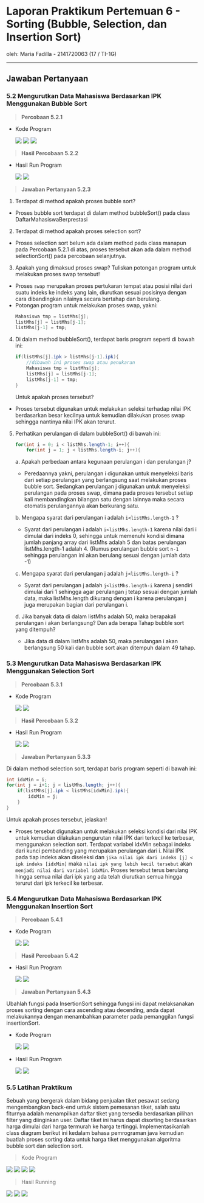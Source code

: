 # Laporan Praktikum Pertemuan 6 - Sorting (Bubble, Selection, dan Insertion Sort)
oleh: Maria Fadilla - 2141720063 (17 / TI-1G)

---
## Jawaban Pertanyaan

### **5.2 Mengurutkan Data Mahasiswa Berdasarkan IPK Menggunakan Bubble Sort**
> **Percobaan 5.2.1**
- Kode Program

    <img src = "image521_bubble1.png">
    <img src = "image521_bubble2.png">
    <img src = "image521_bubble3.png">

> **Hasil Percobaan 5.2.2**
- Hasil Run Program

    <img src = "image522_bubblerun1.png">
    <img src = "image522_bubblerun2.png">

> **Jawaban Pertanyaan 5.2.3**
1. Terdapat di method apakah proses bubble sort?
- Proses bubble sort terdapat di dalam method bubbleSort() pada class DaftarMahasiswaBerprestasi 
2. Terdapat di method apakah proses selection sort?
- Proses selection sort belum ada dalam method pada class manapun pada Percobaan 5.2.1 di atas, proses tersebut akan ada dalam method selectionSort() pada percobaan selanjutnya.
3. Apakah yang dimaksud proses swap? Tuliskan potongan program untuk melakukan proses swap tersebut!
- Proses `swap` merupakan proses pertukaran tempat atau posisi nilai dari suatu indeks ke indeks yang lain, diurutkan sesuai posisinya dengan cara dibandingkan nilainya secara bertahap dan berulang.
- Potongan program untuk melakukan proses swap, yakni:
    ```java
    Mahasiswa tmp = listMhs[j];
    listMhs[j] = listMhs[j-1];
    listMhs[j-1] = tmp;
    ```
4. Di dalam method bubbleSort(), terdapat baris program seperti di bawah ini:
    ```java
    if(listMhs[j].ipk > listMhs[j-1].ipk){
        //dibawah ini proses swap atau penukaran
        Mahasiswa tmp = listMhs[j];
        listMhs[j] = listMhs[j-1];
        listMhs[j-1] = tmp;
    }
    ```
    Untuk apakah proses tersebut?
- Proses tersebut digunakan untuk melakukan seleksi terhadap nilai IPK berdasarkan besar kecilnya untuk kemudian dilakukan proses swap sehingga nantinya nilai IPK akan terurut.
5. Perhatikan perulangan di dalam bubbleSort() di bawah ini:
    ```java
    for(int i = 0; i < listMhs.length-1; i++){
        for(int j = 1; j < listMhs.length-i; j++){
    ```
    a. Apakah perbedaan antara kegunaan perulangan i dan perulangan j?

    - Peredaannya yakni, perulangan i digunakan untuk menyeleksi baris dari setiap perulangan yang berlangsung saat melakukan proses bubble sort. Sedangkan perulangan j digunakan untuk menyeleksi perulangan pada proses swap, dimana pada proses tersebut setiap kali membandingkan bilangan satu dengan lainnya maka secara otomatis perulangannya akan berkurang satu. 

    b. Mengapa syarat dari perulangan i adalah `i<listMhs.length-1` ?

    - Syarat dari perulangan i adalah `i<listMhs.length-1` karena nilai dari i dimulai dari indeks 0, sehingga untuk memenuhi kondisi dimana jumlah panjang array dari listMhs adalah 5 dan batas perulangan listMhs.length-1 adalah 4. (Rumus perulangan bubble sort `n-1` sehingga perulangan ini akan berulang sesuai dengan jumlah data -1)

    c. Mengapa syarat dari perulangan j adalah `j<listMhs.length-i` ?
    
    - Syarat dari perulangan j adalah `j<listMhs.length-i` karena j sendiri dimulai dari 1 sehingga agar perulangan j tetap sesuai dengan jumlah data, maka listMhs.length dikurang dengan i karena perulangan j juga merupakan bagian dari perulangan i. 
    
    d. Jika banyak data di dalam listMhs adalah 50, maka berapakali perulangan i akan berlangsung? Dan ada berapa Tahap bubble sort yang ditempuh?

    - Jika data di dalam listMhs adalah 50, maka  perulangan i akan berlangsung 50 kali dan bubble sort akan ditempuh dalam 49 tahap.

### **5.3 Mengurutkan Data Mahasiswa Berdasarkan IPK Menggunakan Selection Sort**
> **Percobaan 5.3.1**
- Kode Program

    <img src = "image531_selection1.png">
    <img src = "image531_selection2.png">

> **Hasil Percobaan 5.3.2**
- Hasil Run Program

    <img src = "image532_selectionrun1_ascsebelum.png">
    <img src = "image532_selectionrun2_ascsesudah.png">

> **Jawaban Pertanyaan 5.3.3**

Di dalam method selection sort, terdapat baris program seperti di bawah ini:

```java
int idxMin = i;
for(int j = i+1; j < listMhs.length; j++){
    if(listMhs[j].ipk < listMhs[idxMin].ipk){
        idxMin = j;
    }
}
```
Untuk apakah proses tersebut, jelaskan!

- Proses tersebut digunakan untuk melakukan seleksi kondisi dari nilai IPK untuk kemudian dilakukan pengurutan nilai IPK dari terkecil ke terbesar, menggunakan selection sort. Terdapat variabel idxMin sebagai indeks dari kunci pembanding yang merupakan perulangan dari i. Nilai IPK pada tiap indeks akan diseleksi dan `jika nilai ipk dari indeks [j] < ipk indeks [idxMin]` maka `nilai ipk yang lebih kecil tersebut` akan `menjadi nilai dari variabel idxMin`. Proses tersebut terus berulang hingga semua nilai dari ipk yang ada telah diurutkan semua hingga terurut dari ipk terkecil ke terbesar. 


### **5.4 Mengurutkan Data Mahasiswa Berdasarkan IPK Menggunakan Insertion Sort**
> **Percobaan 5.4.1**
- Kode Program

    <img src = "image541_insertion1.png">
    <img src = "image541_insertion2.png">

> **Hasil Percobaan 5.4.2**
- Hasil Run Program 
    
    <img src = "image542_insertionrun1.png">
    <img src = "image542_insertionrun2.png">

> **Jawaban Pertanyaan 5.4.3**

Ubahlah fungsi pada InsertionSort sehingga fungsi ini dapat melaksanakan proses sorting dengan cara ascending atau decending, anda dapat melakukannya dengan menambahkan parameter pada pemanggilan fungsi insertionSort.

- Kode Program

    <img src = "image543_modifmethod.png">
    <img src = "image543_modifpanggilmethod.png">

- Hasil Run Program

    <img src = "image543_truerun.png">
    <img src = "image543_falserun.png">

### **5.5 Latihan Praktikum**

Sebuah yang bergerak dalam bidang penjualan tiket pesawat sedang mengembangkan back-end untuk sistem pemesanan tiket, salah satu fiturnya adalah menampilkan daftar tiket yang tersedia berdasarkan pilihan filter yang diinginkan user. Daftar tiket ini harus dapat disorting berdasarkan harga dimulai dari harga termurah ke harga tertinggi. Implementasikanlah class diagram berikut ini kedalam bahasa pemrograman java kemudian buatlah proses sorting data untuk harga tiket menggunakan algoritma bubble sort dan selection sort. 

> Kode Program

<img src = "image55_TP.png">
<img src = "image55_LayananTP1.png">
<img src = "image55_LayananTP2.png">
<img src = "image55_TPMain.png">


> Hasil Running

<img src = "image55_run_bfrsorting.png">
<img src = "image55_descrun_bubble.png">
<img src = "image55_ascrun_selection.png">

